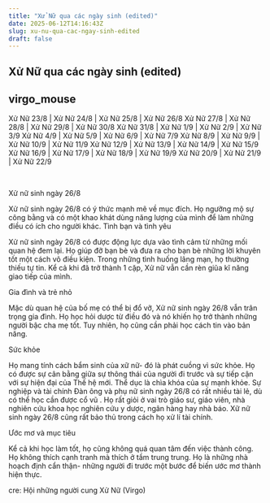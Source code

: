 ```yaml
---
title: "Xử Nữ qua các ngày sinh (edited)"
date: 2025-06-12T14:16:43Z
slug: xu-nu-qua-cac-ngay-sinh-edited
draft: false
---
```


## Xử Nữ qua các ngày sinh (edited)

## virgo_mouse

Xử Nữ  23/8 | Xử Nữ  24/8 | Xử Nữ  25/8 | Xử Nữ  26/8
Xử Nữ  27/8 | Xử Nữ  28/8 | Xử Nữ  29/8 | Xử Nữ  30/8
Xử Nữ 31/8 | Xử Nữ  1/9 | Xử Nữ  2/9 | Xử Nữ  3/9
Xử Nữ  4/9 | Xử Nữ  5/9 | Xử Nữ  6/9 | Xử Nữ  7/9
Xử Nữ  8/9 | Xử Nữ  9/9 | Xử Nữ  10/9 | Xử Nữ  11/9
Xử Nữ  12/9 | Xử Nữ  13/9 | Xử Nữ  14/9 | Xử Nữ  15/9
Xử Nữ  16/9 | Xử Nữ  17/9 | Xử Nữ  18/9 | Xử Nữ  19/9
Xử Nữ 20/9 | Xử Nữ 21/9 | Xử Nữ 22/9


​

Xử nữ sinh ngày 26/8 

 Xử nữ sinh ngày 26/8 có ý thức mạnh mẽ về mục đích. Họ ngưỡng mộ sự công bằng và có một khao khát dùng năng lượng của mình để làm những điều có ích cho người khác.​
 Tình bạn và tình yêu

 Xử nữ sinh ngày 26/8 có được động lực dựa vào tình cảm từ những mối quan hệ đem lại. Họ giúp đỡ bạn bè và đưa ra cho bạn bè những lời khuyên tốt một cách vô điều kiện. Trong những tình huống lãng mạn, họ thường thiếu tự tin. Kể cả khi đã trở thành 1 cặp, Xử nữ vẫn cần rèn giũa kĩ năng giao tiếp của mình.

 Gia đình và trẻ nhỏ

 Mặc dù quan hệ của bố mẹ có thể bị đổ vỡ, Xử nữ sinh ngày 26/8 vẫn trân trọng gia đình. Họ học hỏi dược từ điều đó và nó khiến họ trở thành những người bậc cha mẹ tốt. Tuy nhiên, họ cũng cần phải học cách tin vào bản năng. 

 Sức khỏe

 Họ mang tính cách bẩm sinh của xữ nữ- đó là phát cuồng vì sức khỏe. Họ có được sự cân bằng giữa sự thông thái của người đi trước và sự tiếp cận với sự hiện đại của Thế hệ mới. Thể dục là chìa khóa của sự mạnh khỏe.
Sự nghiệp và tài chính
Đàn ông và phụ nữ sinh ngày 26/8 có rất nhiều tài lẻ, dù có thể học cần được cổ vũ . Họ rất giỏi ở vai trò giáo sư, giáo viên, nhà nghiên cứu khoa học nghiên cứu y dược, ngân hàng hay nhà báo. Xữ nữ sinh ngày 26/8 cũng rất bảo thủ trong cách họ xử lí tài chính.

 Ước mơ và mục tiêu

 Kể cả khi học làm tốt, họ cũng không quá quan tâm đến việc thành công. Họ không thích cạnh tranh mà thích ở tầm trung trung. Họ là những nhà hoạch định cẩn thận- những người đi trước một bước để biến ước mơ thành hiện thực.


cre: Hội những người cung Xử Nữ (Virgo)